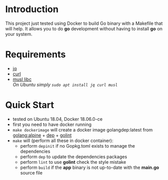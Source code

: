 # Introduction
This project just tested using Docker to build Go binary with a Makefile that will help.  It allows you to do **go** development without having to install **go** on your system.

# Requirements
*  [jq](https://stedolan.github.io/jq/)
*  [curl](https://curl.haxx.se/)
*  [musl libc](https://www.musl-libc.org/)   
_On Ubuntu simply `sudo apt install jq curl musl`_

# Quick Start
*  tested on Ubuntu 18.04, Docker 18.06.0-ce 
*  first you need to have docker running
*  `make dockerimage` will create a docker image golangdep:latest from [golang:alpine](https://hub.docker.com/_/golang/) + [dep](https://golang.github.io/dep/) + [golint](https://github.com/golang/lint)
*  `make` will (perform all these in docker container):
   *  perform `depinit` if no Gopkg.toml exists to manage the dependencies
   *  perform `dep` to update the dependencies packages
   *  perform `lint` to use **golint** check the style mistake
   *  perform `build` if the **app** binary is not up-to-date with the **main.go** source file
